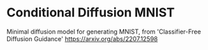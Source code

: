 # Conditional Diffusion MNIST

Minimal diffusion model for generating MNIST, from 'Classifier-Free Diffusion Guidance' https://arxiv.org/abs/2207.12598
